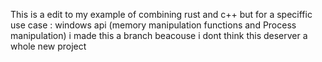 This is a edit to my example of combining rust and c++ but for a speciffic use case : windows api (memory manipulation functions and Process manipulation) i made this a branch beacouse i dont think this deserver a whole new project
